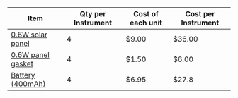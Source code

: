|Item                         |Qty per Instrument|Cost of each unit|Cost per Instrument|
|-----------------------------|--------------------------|-----------------|---------------|
|[0.6W solar panel](https://voltaicsystems.com/0-6-watt-6-volt-solar-panel-etfe/)|4|$9.00|$36.00| 
|[0.6W panel gasket](https://voltaicsystems.com/gasket-0-6w/) |4|$1.50|$6.00|                                                                                                                      
|[Battery (400mAh)](https://www.mouser.com/ProductDetail/Adafruit/3898?qs=byeeYqUIh0NUfilp6w7tLA%3D%3D)|4|$6.95|$27.8|